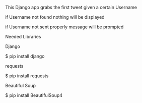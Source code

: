 This Django app grabs the first tweet given a certain Username

if Username not found nothing will be displayed

if Username not sent properly message will be prompted

Needed Libraries

Django

$ pip install django

requests

$ pip install requests

Beautiful Soup

$ pip install BeautifulSoup4


